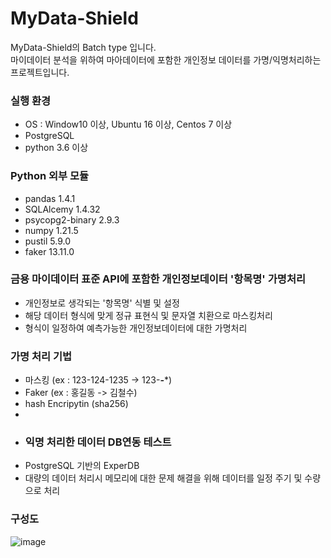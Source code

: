 # MyData-Shield
MyData-Shield의 Batch type 입니다. <br/>
마이데이터 분석을 위하여 마아데이터에 포함한 개인정보 데이터를 가명/익명처리하는 프로젝트입니다.

### 실행 환경
* OS : Window10 이상, Ubuntu 16 이상, Centos 7 이상
* PostgreSQL 
* python 3.6 이상

### Python 외부 모듈
* pandas 1.4.1
* SQLAlcemy 1.4.32
* psycopg2-binary 2.9.3
* numpy 1.21.5
* pustil 5.9.0
* faker 13.11.0

### 금용 마이데이터 표준 API에 포함한 개인정보데이터 '항목명' 가명처리
* 개인정보로 생각되는 '항목명' 식별 및 설정
* 해당 데이터 형식에 맞게 정규 표현식 및 문자열 치환으로 마스킹처리
* 형식이 일정하여 예측가능한 개인정보데이터에 대한 가명처리

### 가명 처리 기법
* 마스킹 (ex : 123-124-1235 -> 123-***-****)
* Faker (ex : 홍길동 -> 김철수)
* hash Encripytin (sha256)
* 
* ### 익명 처리한 데이터 DB연동 테스트
* PostgreSQL 기반의 ExperDB
* 대량의 데이터 처리시 메모리에 대한 문제 해결을 위해 데이터를 일정 주기 및 수량으로 처리

### 구성도
![image](https://user-images.githubusercontent.com/61214962/161666884-7ef86f4a-00ad-4b89-9a69-fd1b81f4477d.png)
